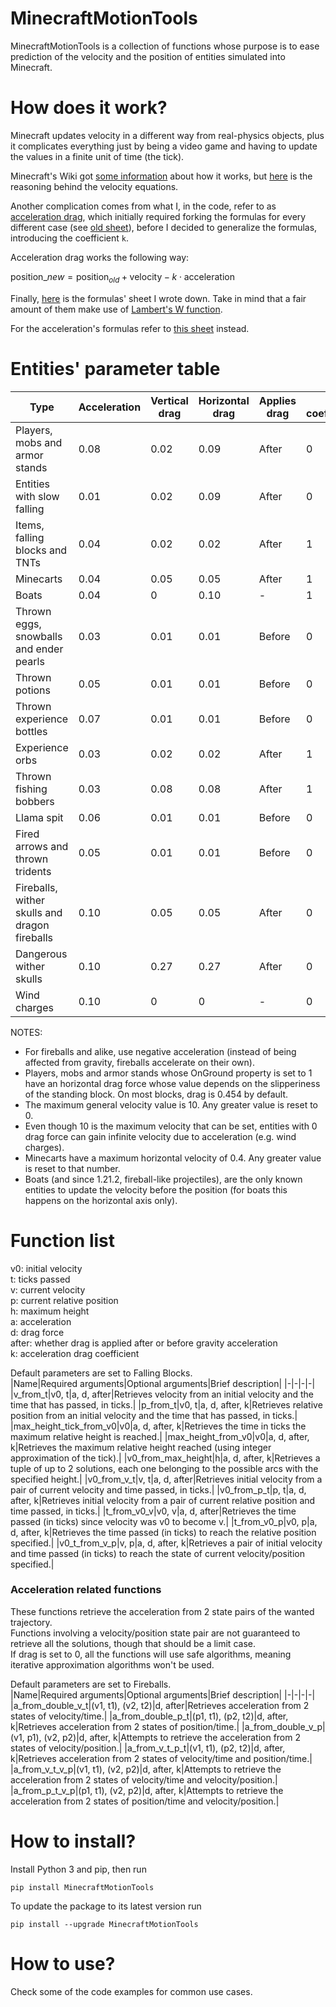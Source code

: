 # MinecraftMotionTools
MinecraftMotionTools is a collection of functions whose purpose is to ease prediction of the velocity and the position of entities simulated into Minecraft.
# How does it work?
Minecraft updates velocity in a different way from real-physics objects, plus it complicates everything just by being a video game and having to update the values in a finite unit of time (the tick).

Minecraft's Wiki got [some information](https://minecraft.wiki/w/Entity#Motion_of_entities) about how it works, but [here](https://hackmd.io/ySiQhr_SSUatNc6qAkbFcw) is the reasoning behind the velocity equations.

Another complication comes from what I, in the code, refer to as [acceleration drag](https://minecraft.wiki/w/Entity?oldid=3063842#cite_note-gravityBefore-5), which initially required forking the formulas for every different case (see [old sheet](https://hackmd.io/V9oMODQbT5mBA-o4OM76pA)), before I decided to generalize the formulas, introducing the coefficient `k`.

Acceleration drag works the following way:

$\text{position}\_{new}=\text{position}_{old}+\text{velocity}-k\cdot\text{acceleration}$

Finally, [here](https://hackmd.io/1t0ACyplTDKSgo-a1jA7nQ) is the formulas' sheet I wrote down. Take in mind that a fair amount of them make use of [Lambert's W function](https://en.wikipedia.org/wiki/Lambert_W_function).

For the acceleration's formulas refer to [this sheet](https://hackmd.io/vvFAdzekSn6R7vc9Mw8lxg?view) instead.
# Entities' parameter table
|Type|Acceleration|Vertical drag|Horizontal drag|Applies drag|k coefficient|
|-|-|-|-|-|-|
|Players, mobs and armor stands|0.08|0.02|0.09|After|0|
|Entities with slow falling|0.01|0.02|0.09|After|0|
|Items, falling blocks and TNTs|0.04|0.02|0.02|After|1|
|Minecarts|0.04|0.05|0.05|After|1|
|Boats|0.04|0|0.10|-|1|
|Thrown eggs, snowballs and ender pearls|0.03|0.01|0.01|Before|0|
|Thrown potions|0.05|0.01|0.01|Before|0|
|Thrown experience bottles|0.07|0.01|0.01|Before|0|
|Experience orbs|0.03|0.02|0.02|After|1|
|Thrown fishing bobbers|0.03|0.08|0.08|After|1|
|Llama spit|0.06|0.01|0.01|Before|0|
|Fired arrows and thrown tridents|0.05|0.01|0.01|Before|0|
|Fireballs, wither skulls and dragon fireballs|0.10|0.05|0.05|After|0|
|Dangerous wither skulls|0.10|0.27|0.27|After|0|
|Wind charges|0.10|0|0|-|0|

NOTES:
- For fireballs and alike, use negative acceleration (instead of being affected from gravity, fireballs accelerate on their own).
- Players, mobs and armor stands whose OnGround property is set to 1 have an horizontal drag force whose value depends on the slipperiness of the standing block. On most blocks, drag is 0.454 by default.
- The maximum general velocity value is 10. Any greater value is reset to 0.
- Even though 10 is the maximum velocity that can be set, entities with 0 drag force can gain infinite velocity due to acceleration (e.g. wind charges).
- Minecarts have a maximum horizontal velocity of 0.4. Any greater value is reset to that number.
- Boats (and since 1.21.2, fireball-like projectiles), are the only known entities to update the velocity before the position (for boats this happens on the horizontal axis only).
# Function list
v0: initial velocity<br>
t: ticks passed<br>
v: current velocity<br>
p: current relative position<br>
h: maximum height<br>
a: acceleration<br>
d: drag force<br>
after: whether drag is applied after or before gravity acceleration<br>
k: acceleration drag coefficient<br>

Default parameters are set to Falling Blocks.<br>
|Name|Required arguments|Optional arguments|Brief description|
|-|-|-|-|
|v_from_t|v0, t|a, d, after|Retrieves velocity from an initial velocity and the time that has passed, in ticks.|
|p_from_t|v0, t|a, d, after, k|Retrieves relative position from an initial velocity and the time that has passed, in ticks.|
|max_height_tick_from_v0|v0|a, d, after, k|Retrieves the time in ticks the maximum relative height is reached.|
|max_height_from_v0|v0|a, d, after, k|Retrieves the maximum relative height reached (using integer approximation of the tick).|
|v0_from_max_height|h|a, d, after, k|Retrieves a tuple of up to 2 solutions, each one belonging to the possible arcs with the specified height.|
|v0_from_v_t|v, t|a, d, after|Retrieves initial velocity from a pair of current velocity and time passed, in ticks.|
|v0_from_p_t|p, t|a, d, after, k|Retrieves initial velocity from a pair of current relative position and time passed, in ticks.|
|t_from_v0_v|v0, v|a, d, after|Retrieves the time passed (in ticks) since velocity was v0 to become v.|
|t_from_v0_p|v0, p|a, d, after, k|Retrieves the time passed (in ticks) to reach the relative position specified.|
|v0_t_from_v_p|v, p|a, d, after, k|Retrieves a pair of initial velocity and time passed (in ticks) to reach the state of current velocity/position specified.|
### Acceleration related functions
These functions retrieve the acceleration from 2 state pairs of the wanted trajectory.<br>
Functions involving a velocity/position state pair are not guaranteed to retrieve all the solutions, though that should be a limit case.<br>
If drag is set to 0, all the functions will use safe algorithms, meaning iterative approximation algorithms won't be used.

Default parameters are set to Fireballs.<br>
|Name|Required arguments|Optional arguments|Brief description|
|-|-|-|-|
|a_from_double_v_t|(v1, t1), (v2, t2)|d, after|Retrieves acceleration from 2 states of velocity/time.|
|a_from_double_p_t|(p1, t1), (p2, t2)|d, after, k|Retrieves acceleration from 2 states of position/time.|
|a_from_double_v_p|(v1, p1), (v2, p2)|d, after, k|Attempts to retrieve the acceleration from 2 states of velocity/position.|
|a_from_v_t_p_t|(v1, t1), (p2, t2)|d, after, k|Retrieves acceleration from 2 states of velocity/time and position/time.|
|a_from_v_t_v_p|(v1, t1), (v2, p2)|d, after, k|Attempts to retrieve the acceleration from 2 states of velocity/time and velocity/position.|
|a_from_p_t_v_p|(p1, t1), (v2, p2)|d, after, k|Attempts to retrieve the acceleration from 2 states of position/time and velocity/position.|
# How to install?
Install Python 3 and pip, then run
```
pip install MinecraftMotionTools
```
To update the package to its latest version run
```
pip install --upgrade MinecraftMotionTools
```
# How to use?

Check some of the code examples for common use cases.
